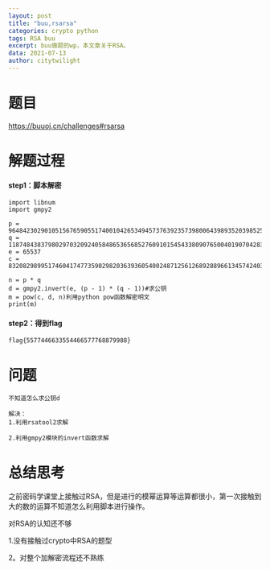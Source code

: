 ```yaml
---
layout: post
title: "buu,rsarsa"
categories: crypto python
tags: RSA buu
excerpt: buu做题的wp，本文章关于RSA。
data: 2021-07-13
author: citytwilight
---
```


# 题目

https://buuoj.cn/challenges#rsarsa



# 解题过程

#### step1：脚本解密

```
import libnum
import gmpy2

p = 9648423029010515676590551740010426534945737639235739800643989352039852507298491399561035009163427050370107570733633350911691280297777160200625281665378483
q = 11874843837980297032092405848653656852760910154543380907650040190704283358909208578251063047732443992230647903887510065547947313543299303261986053486569407
e = 65537
c = 83208298995174604174773590298203639360540024871256126892889661345742403314929861939100492666605647316646576486526217457006376842280869728581726746401583705899941768214138742259689334840735633553053887641847651173776251820293087212885670180367406807406765923638973161375817392737747832762751690104423869019034

n = p * q
d = gmpy2.invert(e, (p - 1) * (q - 1))#求公钥
m = pow(c, d, n)利用python pow函数解密明文
print(m)
```



#### step2：得到flag

```
flag{5577446633554466577768879988}
```



# 问题

```
不知道怎么求公钥d

解决：
1.利用rsatool2求解

2.利用gmpy2模块的invert函数求解
```



# 总结思考

之前密码学课堂上接触过RSA，但是进行的模幂运算等运算都很小，第一次接触到大的数的运算不知道怎么利用脚本进行操作。

对RSA的认知还不够



1.没有接触过crypto中RSA的题型

2。对整个加解密流程还不熟练
